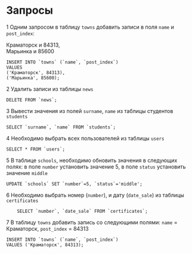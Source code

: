 # Запросы

1 Одним запросом в таблицу `towns` добавить записи в поля `name`
и `post_index`:  

Краматорск и 84313,  
Марьинка и 85600  

	INSERT INTO `towns` (`name`, `post_index`)
	VALUES
	('Краматорск', 84313),
	('Марьинка', 85600);  

2 Удалить записи из таблицы `news`  

	DELETE FROM `news`;  

3 Вывести значения из полей `surname`, `name` из таблицы
студентов `students`  

	SELECT `surname`, `name` FROM `students`;  

4 Необходимо выбрать всех пользователей из таблицы `users`  

	SELECT * FROM `users`;  

5 В таблице `schools`, необходимо обновить значения в
следующих полях: в поле `number` установить значение 5, в поле `status`
установить значение `middle`  

	UPDATE `schools` SET `number`=5, `status`='middle';  

6 Необходимо выбрать номер (`number`), и дату (`date_sale`) из
таблицы `certificates`  

		SELECT `number`, `date_sale` FROM `certificates`;  

7 В таблицу `towns` добавить запись со следующими полями:
`name` = Краматорск, `post_index` = 84313  

	INSERT INTO `towns` (`name`, `post_index`)
	VALUES ('Краматорск', 84313);